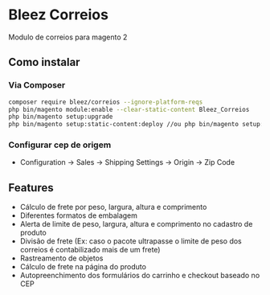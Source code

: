 # Bleez Correios

Modulo de correios para magento 2

## Como instalar

### Via Composer

```sh
composer require bleez/correios --ignore-platform-reqs
php bin/magento module:enable --clear-static-content Bleez_Correios
php bin/magento setup:upgrade
php bin/magento setup:static-content:deploy //ou php bin/magento setup:static-content:deploy pt_BR
```

### Configurar cep de origem

* Configuration -> Sales -> Shipping Settings -> Origin -> Zip Code

## Features

* Cálculo de frete por peso, largura, altura e comprimento
* Diferentes formatos de embalagem
* Alerta de limite de peso, largura, altura e comprimento no cadastro de produto
* Divisão de frete (Ex: caso o pacote ultrapasse o limite de peso dos correios é contabilizado mais de um frete)
* Rastreamento de objetos
* Cálculo de frete na página do produto
* Autopreenchimento dos formulários do carrinho e checkout baseado no CEP
